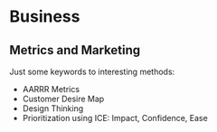 # Business

## Metrics and Marketing

Just some keywords to interesting methods:

* AARRR Metrics
* Customer Desire Map
* Design Thinking
* Prioritization using ICE: Impact, Confidence, Ease
